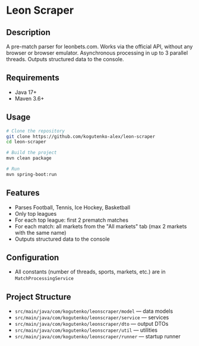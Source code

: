 # Leon Scraper

## Description

A pre-match parser for leonbets.com. Works via the official API, without any browser or browser emulator. Asynchronous processing in up to 3 parallel threads. Outputs structured data to the console.

## Requirements
- Java 17+
- Maven 3.6+

## Usage

```bash
# Clone the repository
git clone https://github.com/kogutenko-alex/leon-scraper
cd leon-scraper

# Build the project
mvn clean package

# Run
mvn spring-boot:run
```

## Features
- Parses Football, Tennis, Ice Hockey, Basketball
- Only top leagues
- For each top league: first 2 prematch matches
- For each match: all markets from the "All markets" tab (max 2 markets with the same name)
- Outputs structured data to the console

## Configuration
- All constants (number of threads, sports, markets, etc.) are in `MatchProcessingService`

## Project Structure
- `src/main/java/com/kogutenko/leonscraper/model` — data models
- `src/main/java/com/kogutenko/leonscraper/service` — services
- `src/main/java/com/kogutenko/leonscraper/dto` — output DTOs
- `src/main/java/com/kogutenko/leonscraper/util` — utilities
- `src/main/java/com/kogutenko/leonscraper/runner` — startup runner

